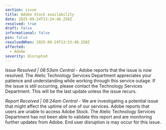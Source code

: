 ```yaml
---
section: issue
title: Adobe Stock availability
date: 2025-09-24T13:24:48.256Z
resolved: true
draft: false
informational: false
pin: false
resolvedWhen: 2025-09-24T13:53:48.258Z
affected:
  - Adobe
severity: disrupted
---
```

*Issue Resolved | 08:53am Central* - Adobe reports that the issue is now resolved. The Atelic Technology Services Department appreciates your patience and understanding while working through this service outage. If the issue is still occurring, please contact the Technology Services Department. This will be the last update unless the issue recurs.

*Report Received | 08:24am Central* - We are investigating a potential issue that might affect the uptime of one of our services. Adobe reports that users are unable to access Adobe Stock. The Atelic Technology Services Department has not been able to validate this report and are monitoring further updates from Adobe. End user disruption is may occur for this issue.